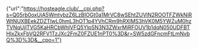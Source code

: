 {"url":"https://hosteagle.club/__cpi.php?s=Q05rb0oxUjA5WmtybzZ6LzBIOGt0a1MrVC8wSEhtZUVlN2ROOTFZWkNiRWtNUXBEekZDZTIwL0hmL3hOT1p4YVhCRm9hRXlMS3hVK0M5YWZuM0hzTVNqUjlTVG5KaHRCbWhlVFQ5YlpSN3N3ZWxrMjRFOUV1b1dqN050UDFBTHIxZkxFbVQ2RFV1TzJXc2FmZ0FZUE1nPT0%3D&r=SW5zdGFncmFtLmNvbQ%3D%3D&__cpo=1"}
